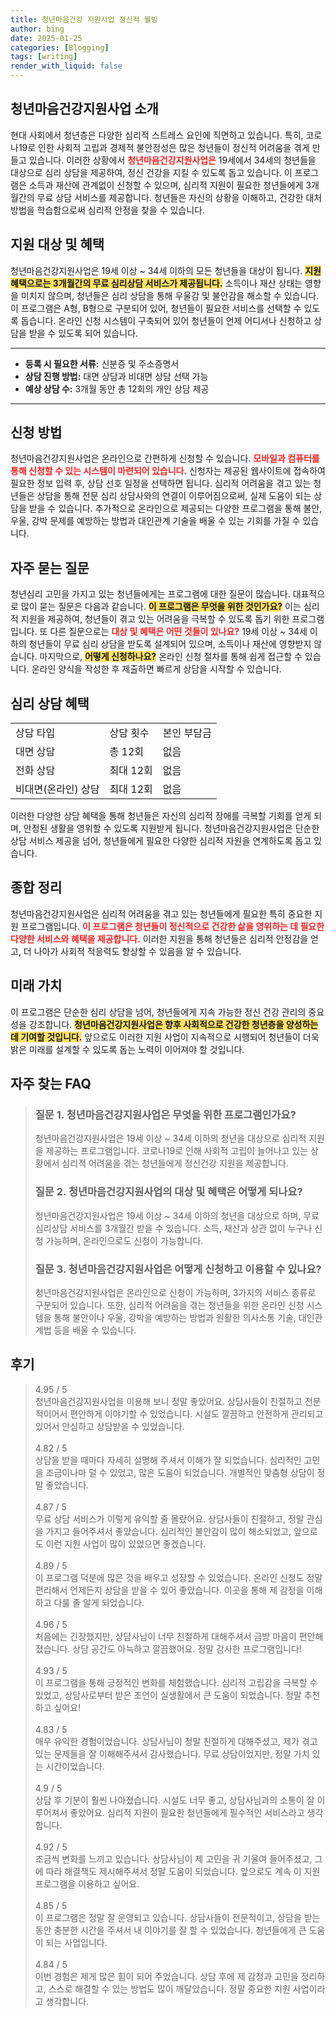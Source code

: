 ```yaml
---
title: 청년마음건강 지원사업 정신적 웰빙
author: bing
date: 2025-01-25
categories: [Blogging]
tags: [writing]
render_with_liquid: false
---
```



<h2 id='청년마음건강지원사업소개'>청년마음건강지원사업 소개</h2>

<p>현대 사회에서 청년층은 다양한 심리적 스트레스 요인에 직면하고 있습니다. 특히, 코로나19로 인한 사회적 고립과 경제적 불안정성은 많은 청년들이 정신적 어려움을 겪게 만들고 있습니다. 이러한 상황에서 <b><span style="color: #ee2323;">청년마음건강지원사업은</span></b> 19세에서 34세의 청년들을 대상으로 심리 상담을 제공하여, 정신 건강을 지킬 수 있도록 돕고 있습니다. 이 프로그램은 소득과 재산에 관계없이 신청할 수 있으며, 심리적 지원이 필요한 청년들에게 3개월간의 무료 상담 서비스를 제공합니다. 청년들은 자신의 상황을 이해하고, 건강한 대처 방법을 학습함으로써 심리적 안정을 찾을 수 있습니다.</p>

<h2 id='지원대상및혜택'>지원 대상 및 혜택</h2>

<p>청년마음건강지원사업은 19세 이상 ~ 34세 이하의 모든 청년들을 대상이 됩니다. <b><span style="background-color: #ffe066;">지원 혜택으로는 3개월간의 무료 심리상담 서비스가 제공됩니다.</span></b> 소득이나 재산 상태는 영향을 미치지 않으며, 청년들은 심리 상담을 통해 우울감 및 불안감을 해소할 수 있습니다. 이 프로그램은 A형, B형으로 구분되어 있어, 청년들이 필요한 서비스를 선택할 수 있도록 돕습니다. 온라인 신청 시스템이 구축되어 있어 청년들이 언제 어디서나 신청하고 상담을 받을 수 있도록 되어 있습니다.</p>

<hr />

<ul>
  <li><b>등록 시 필요한 서류:</b> 신분증 및 주소증명서</li>
  <li><b>상담 진행 방법:</b> 대면 상담과 비대면 상담 선택 가능</li>
  <li><b>예상 상담 수:</b> 3개월 동안 총 12회의 개인 상담 제공</li>
</ul>

<hr />

<h2 id='신청방법'>신청 방법</h2>

<p>청년마음건강지원사업은 온라인으로 간편하게 신청할 수 있습니다. <b><span style="color: #ee2323;">모바일과 컴퓨터를 통해 신청할 수 있는 시스템이 마련되어 있습니다.</span></b> 신청자는 제공된 웹사이트에 접속하여 필요한 정보 입력 후, 상담 선호 일정을 선택하면 됩니다. 심리적 어려움을 겪고 있는 청년들은 상담을 통해 전문 심리 상담사와의 연결이 이루어짐으로써, 실제 도움이 되는 상담을 받을 수 있습니다. 추가적으로 온라인으로 제공되는 다양한 프로그램을 통해 불안, 우울, 강박 문제를 예방하는 방법과 대인관계 기술을 배울 수 있는 기회를 가질 수 있습니다.</p>

<h2 id='자주묻는질문'>자주 묻는 질문</h2>

<p>청년심리 고민을 가지고 있는 청년들에게는 프로그램에 대한 질문이 많습니다. 대표적으로 많이 묻는 질문은 다음과 같습니다. <b><span style="background-color: #ffe066;">이 프로그램은 무엇을 위한 것인가요?</span></b> 이는 심리적 지원을 제공하여, 청년들이 겪고 있는 어려움을 극복할 수 있도록 돕기 위한 프로그램입니다. 또 다른 질문으로는 <b><span style="color: #ee2323;">대상 및 혜택은 어떤 것들이 있나요?</span></b> 19세 이상 ~ 34세 이하의 청년들이 무료 심리 상담을 받도록 설계되어 있으며, 소득이나 재산에 영향받지 않습니다. 마지막으로, <b><span style="background-color: #ffe066;">어떻게 신청하나요?</span></b> 온라인 신청 절차를 통해 쉽게 접근할 수 있습니다. 온라인 양식을 작성한 후 제출하면 빠르게 상담을 시작할 수 있습니다.</p>

<h2 id='심리상담혜택'>심리 상담 혜택</h2>

<table>
    <tr>
        <td>상담 타입</td>
        <td>상담 횟수</td>
        <td>본인 부담금</td>
    </tr>
    <tr>
        <td>대면 상담</td>
        <td>총 12회</td>
        <td>없음</td>
    </tr>
    <tr>
        <td>전화 상담</td>
        <td>최대 12회</td>
        <td>없음</td>
    </tr>
    <tr>
        <td>비대면(온라인) 상담</td>
        <td>최대 12회</td>
        <td>없음</td>
    </tr>
</table>

<p>이러한 다양한 상담 혜택을 통해 청년들은 자신의 심리적 장애를 극복할 기회를 얻게 되며, 안정된 생활을 영위할 수 있도록 지원받게 됩니다. 청년마음건강지원사업은 단순한 상담 서비스 제공을 넘어, 청년들에게 필요한 다양한 심리적 자원을 연계하도록 돕고 있습니다.</p>

<h2 id='종합정리'>종합 정리</h2>

<p>청년마음건강지원사업은 심리적 어려움을 겪고 있는 청년들에게 필요한 특히 중요한 지원 프로그램입니다. <b><span style="color: #ee2323;">이 프로그램은 청년들이 정신적으로 건강한 삶을 영위하는 데 필요한 다양한 서비스와 혜택을 제공합니다.</span></b> 이러한 지원을 통해 청년들은 심리적 안정감을 얻고, 더 나아가 사회적 적응력도 향상할 수 있음을 알 수 있습니다.</p>

<h2 id='미래가치'>미래 가치</h2>

<p>이 프로그램은 단순한 심리 상담을 넘어, 청년들에게 지속 가능한 정신 건강 관리의 중요성을 강조합니다. <b><span style="background-color: #ffe066;">청년마음건강지원사업은 향후 사회적으로 건강한 청년층을 양성하는 데 기여할 것입니다.</span></b> 앞으로도 이러한 지원 사업이 지속적으로 시행되어 청년들이 더욱 밝은 미래를 설계할 수 있도록 돕는 노력이 이어져야 할 것입니다.</p>


<h2 id='자주_찾는_FAQ'>자주 찾는 FAQ</h2>
<div itemscope="" itemtype="https://schema.org/FAQPage"> 
<blockquote> 
<div itemscope="" itemprop="mainEntity" itemtype="https://schema.org/Question"> 
<h3 itemprop="name">질문 1. 청년마음건강지원사업은 무엇을 위한 프로그램인가요?</h3> 
<div itemscope="" itemprop="acceptedAnswer" itemtype="https://schema.org/Answer"> 
<span itemprop="text"> 
<p>청년마음건강지원사업은 19세 이상 ~ 34세 이하의 청년을 대상으로 심리적 지원을 제공하는 프로그램입니다. 코로나19로 인해 사회적 고립이 늘어나고 있는 상황에서 심리적 어려움을 겪는 청년들에게 정신건강 지원을 제공합니다.</p> 
</span> 
</div> 
</div> 

<div itemscope="" itemprop="mainEntity" itemtype="https://schema.org/Question"> 
<h3 itemprop="name">질문 2. 청년마음건강지원사업의 대상 및 혜택은 어떻게 되나요?</h3> 
<div itemscope="" itemprop="acceptedAnswer" itemtype="https://schema.org/Answer"> 
<span itemprop="text"> 
<p>청년마음건강지원사업은 19세 이상 ~ 34세 이하의 청년을 대상으로 하며, 무료 심리상담 서비스를 3개월간 받을 수 있습니다. 소득, 재산과 상관 없이 누구나 신청 가능하며, 온라인으로도 신청이 가능합니다.</p> 
</span> 
</div> 
</div> 

<div itemscope="" itemprop="mainEntity" itemtype="https://schema.org/Question"> 
<h3 itemprop="name">질문 3. 청년마음건강지원사업은 어떻게 신청하고 이용할 수 있나요?</h3> 
<div itemscope="" itemprop="acceptedAnswer" itemtype="https://schema.org/Answer"> 
<span itemprop="text"> 
<p>청년마음건강지원사업은 온라인으로 신청이 가능하며, 3가지의 서비스 종류로 구분되어 있습니다. 또한, 심리적 어려움을 겪는 청년들을 위한 온라인 신청 시스템을 통해 불안이나 우울, 강박을 예방하는 방법과 원활한 의사소통 기술, 대인관계법 등을 배울 수 있습니다.</p> 
</span> 
</div> 
</div> 
</blockquote> 
</div>
<h2 id='후기'>후기</h2>
<div itemscope itemtype="https://schema.org/Product">
  <blockquote>
  <div itemprop="review" itemscope itemtype="https://schema.org/Review">
      <div itemprop="reviewRating" itemscope itemtype="https://schema.org/Rating"> <span itemprop="ratingValue">4.95</span> / <span itemprop="bestRating">5</span> </div>
      <span itemprop="reviewBody">청년마음건강지원사업을 이용해 보니 정말 좋았어요. 상담사들이 친절하고 전문적이어서 편안하게 이야기할 수 있었습니다. 시설도 깔끔하고 안전하게 관리되고 있어서 안심하고 상담받을 수 있었습니다.</span>
  </div>
  <br>
  <div itemprop="review" itemscope itemtype="https://schema.org/Review">
      <div itemprop="reviewRating" itemscope itemtype="https://schema.org/Rating"> <span itemprop="ratingValue">4.82</span> / <span itemprop="bestRating">5</span> </div>
      <span itemprop="reviewBody">상담을 받을 때마다 자세히 설명해 주셔서 이해가 잘 되었습니다. 심리적인 고민을 조금이나마 덜 수 있었고, 많은 도움이 되었습니다. 개별적인 맞춤형 상담이 정말 좋았습니다.</span>
  </div>
  <br>
  <div itemprop="review" itemscope itemtype="https://schema.org/Review">
      <div itemprop="reviewRating" itemscope itemtype="https://schema.org/Rating"> <span itemprop="ratingValue">4.87</span> / <span itemprop="bestRating">5</span> </div>
      <span itemprop="reviewBody">무료 상담 서비스가 이렇게 유익할 줄 몰랐어요. 상담사들이 친절하고, 정말 관심을 가지고 들어주셔서 좋았습니다. 심리적인 불안감이 많이 해소되었고, 앞으로도 이런 지원 사업이 많이 있었으면 좋겠습니다.</span>
  </div>
  <br>
  <div itemprop="review" itemscope itemtype="https://schema.org/Review">
      <div itemprop="reviewRating" itemscope itemtype="https://schema.org/Rating"> <span itemprop="ratingValue">4.89</span> / <span itemprop="bestRating">5</span> </div>
      <span itemprop="reviewBody">이 프로그램 덕분에 많은 것을 배우고 성장할 수 있었습니다. 온라인 신청도 정말 편리해서 언제든지 상담을 받을 수 있어 좋았습니다. 이곳을 통해 제 감정을 이해하고 다룰 줄 알게 되었습니다.</span>
  </div>
  <br>
  <div itemprop="review" itemscope itemtype="https://schema.org/Review">
      <div itemprop="reviewRating" itemscope itemtype="https://schema.org/Rating"> <span itemprop="ratingValue">4.96</span> / <span itemprop="bestRating">5</span> </div>
      <span itemprop="reviewBody">처음에는 긴장했지만, 상담사님이 너무 친절하게 대해주셔서 금방 마음이 편안해졌습니다. 상담 공간도 아늑하고 깔끔했어요. 정말 감사한 프로그램입니다!</span>
  </div>
  <br>
  <div itemprop="review" itemscope itemtype="https://schema.org/Review">
      <div itemprop="reviewRating" itemscope itemtype="https://schema.org/Rating"> <span itemprop="ratingValue">4.93</span> / <span itemprop="bestRating">5</span> </div>
      <span itemprop="reviewBody">이 프로그램을 통해 긍정적인 변화를 체험했습니다. 심리적 고립감을 극복할 수 있었고, 상담사로부터 받은 조언이 실생활에서 큰 도움이 되었습니다. 정말 추천하고 싶어요!</span>
  </div>
  <br>
  <div itemprop="review" itemscope itemtype="https://schema.org/Review">
      <div itemprop="reviewRating" itemscope itemtype="https://schema.org/Rating"> <span itemprop="ratingValue">4.83</span> / <span itemprop="bestRating">5</span> </div>
      <span itemprop="reviewBody">매우 유익한 경험이었습니다. 상담사님이 정말 친절하게 대해주셨고, 제가 겪고 있는 문제들을 잘 이해해주셔서 감사했습니다. 무료 상담이었지만, 정말 가치 있는 시간이었습니다.</span>
  </div>
  <br>
  <div itemprop="review" itemscope itemtype="https://schema.org/Review">
      <div itemprop="reviewRating" itemscope itemtype="https://schema.org/Rating"> <span itemprop="ratingValue">4.9</span> / <span itemprop="bestRating">5</span> </div>
      <span itemprop="reviewBody">상담 후 기분이 훨씬 나아졌습니다. 시설도 너무 좋고, 상담사님과의 소통이 잘 이루어져서 좋았어요. 심리적 지원이 필요한 청년들에게 필수적인 서비스라고 생각합니다.</span>
  </div>
  <br>
  <div itemprop="review" itemscope itemtype="https://schema.org/Review">
      <div itemprop="reviewRating" itemscope itemtype="https://schema.org/Rating"> <span itemprop="ratingValue">4.92</span> / <span itemprop="bestRating">5</span> </div>
      <span itemprop="reviewBody">조금씩 변화를 느끼고 있습니다. 상담사님이 제 고민을 귀 기울여 들어주셨고, 그에 따라 해결책도 제시해주셔서 정말 도움이 되었습니다. 앞으로도 계속 이 지원 프로그램을 이용하고 싶어요.</span>
  </div>
  <br>
  <div itemprop="review" itemscope itemtype="https://schema.org/Review">
      <div itemprop="reviewRating" itemscope itemtype="https://schema.org/Rating"> <span itemprop="ratingValue">4.85</span> / <span itemprop="bestRating">5</span> </div>
      <span itemprop="reviewBody">이 프로그램은 정말 잘 운영되고 있습니다. 상담사들이 전문적이고, 상담을 받는 동안 충분한 시간을 주셔서 내 이야기를 잘 할 수 있었습니다. 청년들에게 큰 도움이 되는 사업입니다.</span>
  </div>
  <br>
  <div itemprop="review" itemscope itemtype="https://schema.org/Review">
      <div itemprop="reviewRating" itemscope itemtype="https://schema.org/Rating"> <span itemprop="ratingValue">4.84</span> / <span itemprop="bestRating">5</span> </div>
      <span itemprop="reviewBody">이번 경험은 제게 많은 힘이 되어 주었습니다. 상담 후에 제 감정과 고민을 정리하고, 스스로 해결할 수 있는 방법도 많이 깨달았습니다. 정말 중요한 지원 사업이라고 생각합니다.</span>
  </div>
  </blockquote>
</div>
